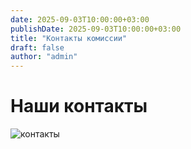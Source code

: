 ```yaml
---
date: 2025-09-03T10:00:00+03:00
publishDate: 2025-09-03T10:00:00+03:00
title: "Контакты комиссии"
draft: false
author: "admin"
---
```

# Наши контакты
![контакты](/img/static/contact.jpg)
